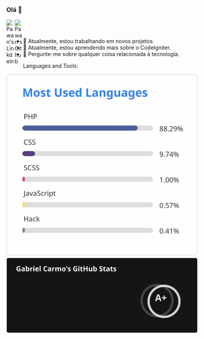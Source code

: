 ### Olá 👋

<a href="https://www.linkedin.com/in/gabrielcarmo-s/">
  <img align="left" alt="Pawan's Linkdein" width="22px" src="https://cdn.jsdelivr.net/npm/simple-icons@v3/icons/linkedin.svg" />
</a>
<a href="https://github.com/GabrielCarmo-S">
  <img align="left" alt="Pawan's Github" width="22px" src="https://cdn.jsdelivr.net/npm/simple-icons@v3/icons/github.svg" />
</a>

 <br />
 <br />

- 🔭 Atualmente, estou trabalhando em novos projetos.
- 🌱 Atualmente, estou aprendendo mais sobre o CodeIgniter.
- 💬 Pergunte-me sobre qualquer coisa relacionada à tecnologia.


Languages and Tools:


<div align="center">
	<img src="./github/api1.svg">
	<img src="./github/api.svg">
</div>




